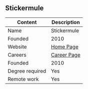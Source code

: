 ## Stickermule

Content|Description
-|-
Name|Stickermule
Founded|2010
Website|[Home Page](https://www.stickermule.com/)
Careers|[Career Page](https://www.stickermule.com/en-in/careers#currentOpenings)
Founded|2010
Degree required|Yes
Remote work|Yes
